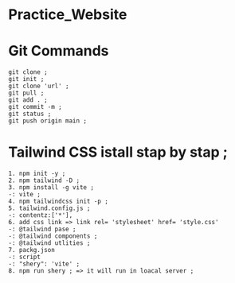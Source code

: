# Practice_Website 

# Git Commands 
```
git clone ;
git init ;
git clone 'url' ;
git pull ;
git add . ;
git commit -m ;
git status ;
git push origin main ;

```
# Tailwind CSS istall stap by stap ;

```
1. npm init -y ;
2. npm tailwind -D ;
3. npm install -g vite ;
-: vite ;
4. npm tailwindcss init -p ;
5. tailwind.config.js ;
-: contentz:['*'],
6. add css link => link rel= 'stylesheet' href= 'style.css'
-: @tailwind pase ;
-: @tailwind components ;
-: @tailwind utlities ;
7. packg.json 
-: script 
-: "shery": 'vite' ;
8. npm run shery ; => it will run in loacal server ;
```
